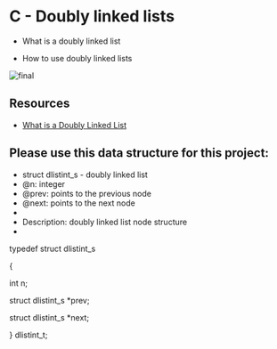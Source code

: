 # C - Doubly linked lists

* What is a doubly linked list

* How to use doubly linked lists

![final](https://static.packt-cdn.com/products/9781785285493/graphics/B05348_05_11.jpg)

  ## Resources

  * [What is a Doubly Linked List](https://intranet.alxswe.com/rltoken/C5_IRM981SVn8oA8RP3gag)

  ## Please use this data structure for this project:

 * struct dlistint_s - doubly linked list
 * @n: integer
 * @prev: points to the previous node
 * @next: points to the next node
 *
 * Description: doubly linked list node structure
 * 

typedef struct dlistint_s

{
  
  int n;
    
  struct dlistint_s *prev;
    
  struct dlistint_s *next;

} dlistint_t;

